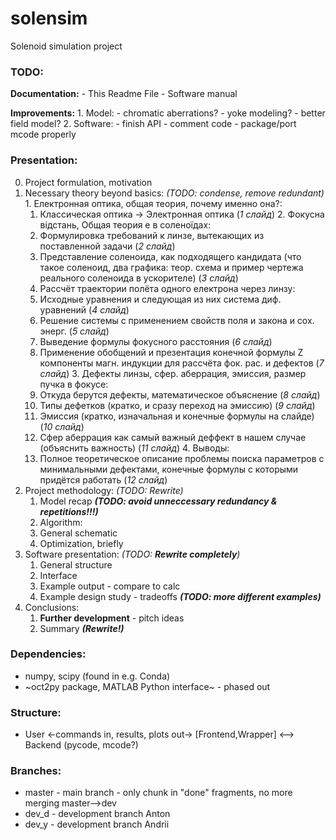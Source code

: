 # solensim
Solenoid simulation project

### TODO:
**Documentation:**
    - This Readme File
    - Software manual

**Improvements:**
    1. Model:
      - chromatic aberrations?
      - yoke modeling?
      - better field model?
    2. Software:
      - finish API
      - comment code
      - package/port mcode properly

### Presentation:
  0. Project formulation, motivation
  1. Necessary theory beyond basics: _(TODO: condense, remove redundant)_
    1. Електронная оптика, общая теория, почему именно она?:
      1. Классическая оптика -> Электронная оптика (_1 слайд_)
    2. Фокусна відстань, Общая теория e в соленоїдах:
      1. Формулировка требований к линзе, вытекающих из поставленной задачи (_2 слайд_)
      2. Представление соленоида, как подходящего кандидата (что такое соленоид, два графика: теор. схема и пример чертежа реального соленоида в ускорителе) (_3 слайд_)
      3. Рассчёт траектории полёта одного електрона через линзу:
        1. Исходные уравнения и следующая из них система диф. уравнений (_4 слайд_)
        2. Решение системы с применением свойств поля и закона и сох. энерг. (_5 слайд_)
      4. Выведение формулы фокусного расстояния (_6 слайд_)
      5. Применение обобщений и презентация конечной формулы Z компоненты магн. индукции для рассчёта фок. рас. и дефектов (_7 слайд_)
    3. Дефекты линзы, сфер. аберрация, эмиссия, размер пучка в фокусе:
      1. Откуда берутся дефекты, математическое объяснение (_8 слайд_)
      2. Типы дефетков (кратко, и сразу переход на эмиссию) (_9 слайд_)
      3. Эмиссия (кратко, изначальная и конечные формулы на слайде) (_10 слайд_)
      4. Сфер аберрация как самый важный деффект в нашем случае (объяснить важность) (_11 слайд_)
    4. Выводы:
      1. Полное теоретическое описание проблемы поиска параметров с минимальными дефектами, конечные формулы с которыми придётся работать (_12 слайд_)
  2. Project methodology: _(TODO: Rewrite)_
      1. Model recap **_(TODO: avoid unneccessary redundancy & repetitions!!!)_**
      2. Algorithm:
        1. General schematic
        2. Optimization, briefly
  3. Software presentation: _(TODO: **Rewrite completely**)_
        1. General structure
        2. Interface
        3. Example output - compare to calc
        4. Example design study - tradeoffs **_(TODO: more different examples)_**
  4. Conclusions:
        1. **Further development** - pitch ideas
        2. Summary **_(Rewrite!)_**


### Dependencies:
 - numpy, scipy (found in e.g. Conda)
 - ~oct2py package, MATLAB Python interface~ - phased out

### Structure:
 - User <-commands in, results, plots out-> [Frontend,Wrapper] <--> Backend (pycode, mcode?)

### Branches:
 - master - main branch - only chunk in "done" fragments, no more merging master-->dev
 - dev_d - development branch Anton
 - dev_y - development branch Andrii
